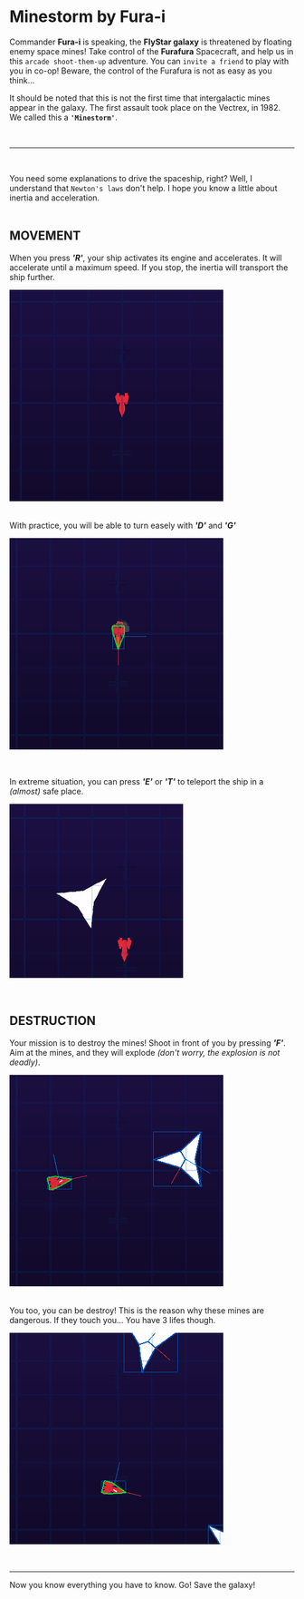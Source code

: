 # Minestorm by Fura-i  

Commander **Fura-i** is speaking, the **FlyStar galaxy** is threatened by floating enemy space mines! Take control of the **Furafura** Spacecraft, and help us in this `arcade shoot-them-up` adventure. You can `invite a friend` to play with you in co-op! Beware, the control of the Furafura is not as easy as you think...  

It should be noted that this is not the first time that intergalactic mines appear in the galaxy. The first assault took place on the Vectrex, in 1982. We called this a **`'Minestorm'`**.  

<br>  

---  
<br>  

You need some explanations to drive the spaceship, right? Well, I understand that `Newton's laws` don't help. I hope you know a little about inertia and acceleration.  
<br>
## MOVEMENT  

When you press ***'R'***, your ship activates its engine and accelerates. It will accelerate until a maximum speed. If you stop, the inertia will transport the ship further.  

![Inertia](media/demo/minestorm_ship-move.gif)  
<br>  

With practice, you will be able to turn easely with  ***'D'*** and ***'G'***

![Fun](media/demo/minestorm_circular-move.gif)  

<br>  

In extreme situation, you can press ***'E'*** or ***'T'*** to teleport the ship in a *(almost)* safe place.  

![Teleport](media/demo/minestorm_rainbow-teleport.gif)


<br>  

## DESTRUCTION  

Your mission is to destroy the mines! Shoot in front of you by pressing ***'F'***. Aim at the mines, and they will explode *(don't worry, the explosion is not deadly)*.  

![Shoot](media/demo/minestorm_bullet-mine-collision.gif)  

<br>  
You too, you can be destroy! This is the reason why these mines are dangerous. If they touch you... You have 3 lifes though.  


![Lose](media/demo/minestorm_ship-mine-collision.gif)

<br>  

---

Now you know everything you have to know. Go! Save the galaxy!